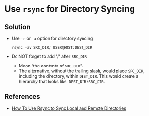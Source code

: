 # Use `rsync` for Directory Syncing

## Solution
* Use `-r` or `-a` option for directory syncing

  ```
  rsync -av SRC_DIR/ USER@HOST:DEST_DIR
  ```

* Do NOT forget to add '/' after `SRC_DIR`
  * Mean “the contents of `SRC_DIR`”.
  * The alternative, without the trailing slash, would place `SRC_DIR`, including the directory, within `DEST_DIR`. This would create a hierarchy that looks like: `DEST_DIR/SRC_DIR`.

## References
* [How To Use Rsync to Sync Local and Remote Directories](https://www.digitalocean.com/community/tutorials/how-to-use-rsync-to-sync-local-and-remote-directories)
